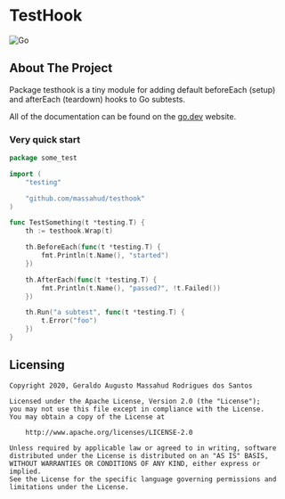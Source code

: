 # TestHook

![Go](https://github.com/massahud/testhook/workflows/Go/badge.svg)

## About The Project

Package testhook is a tiny module for adding default beforeEach (setup) and afterEach (teardown) hooks to Go subtests.

All of the documentation can be found on the [go.dev](https://pkg.go.dev/github.com/massahud/testhook?tab=doc) website.

### Very quick start

```go
package some_test

import (
    "testing"

    "github.com/massahud/testhook"
)

func TestSomething(t *testing.T) {
    th := testhook.Wrap(t)

    th.BeforeEach(func(t *testing.T) {
        fmt.Println(t.Name(), "started")
    })

    th.AfterEach(func(t *testing.T) {
        fmt.Println(t.Name(), "passed?", !t.Failed())
    })

    th.Run("a subtest", func(t *testing.T) {
        t.Error("foo")
    })
}
```

## Licensing

```text
Copyright 2020, Geraldo Augusto Massahud Rodrigues dos Santos

Licensed under the Apache License, Version 2.0 (the "License");
you may not use this file except in compliance with the License.
You may obtain a copy of the License at

    http://www.apache.org/licenses/LICENSE-2.0

Unless required by applicable law or agreed to in writing, software
distributed under the License is distributed on an "AS IS" BASIS,
WITHOUT WARRANTIES OR CONDITIONS OF ANY KIND, either express or implied.
See the License for the specific language governing permissions and
limitations under the License.
```
